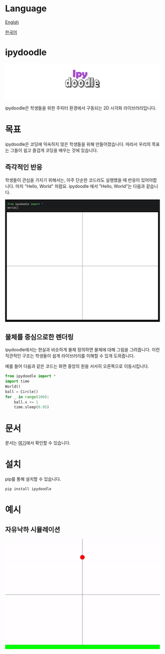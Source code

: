 # Language
[Englsh](README.md)

[한국어](README.ko.md)

# ipydoodle

![image](docs/images/ipydoodle.png)

ipydoodle은 학생들을 위한 주피터 환경에서 구동되는 2D 시각화 라이브러리입니다.

# 목표

ipydoodle은 코딩에 익숙하지 않은 학생들을 위해 만들어졌습니다. 따라서 우리의 목표는 그들이 쉽고 즐겁게 코딩을 배우는 것에 있습니다.

## 즉각적인 반응

학생들이 관심을 가지기 위해서는, 아주 단순한 코드라도 실행했을 때 반응이 있어야합니다. 마치 "Hello, World" 처럼요. ipydoodle 에서 "Hello, World"는 다음과 같습니다.

![image](docs/images/helloworld.png)

## 물체를 중심으로한 렌더링

ipydoodle에서는 현실과 비슷하게 물체 정의하면 물체에 대해 그림을 그려줍니다. 이런 직관적인 구조는 학생들이 쉽게 라이브러리를 이해할 수 있게 도와줍니다.

예를 들어 다음과 같은 코드는 화면 중앙의 원을 서서히 오른쪽으로 이동시킵니다.
```python
from ipydoodle import *
import time
World()
ball = Circle()
for _ in range(100):
    ball.x += 1
    time.sleep(0.05)
```

# 문서

문서는 [여기](https://github.com/team-monolith-product/ipydoodle/wiki)에서 확인할 수 있습니다.

# 설치

pip를 통해 설치할 수 있습니다.

```
pip install ipydoodle
```

# 예시

## 자유낙하 시뮬레이션

![image](docs/images/example1.gif)